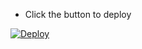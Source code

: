- Click the button to deploy

[![Deploy](https://www.herokucdn.com/deploy/button.svg)](https://heroku.com/deploy?template=https://github.com/PEARLGANG/PyTgCallsVC)
